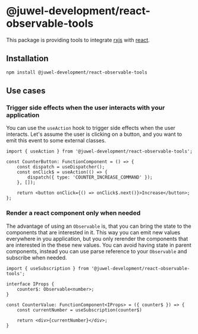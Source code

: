 # @juwel-development/react-observable-tools

This package is providing tools to integrate [rxjs](https://rxjs-dev.firebaseapp.com/) with [react](https://reactjs.org/).

## Installation

```bash
npm install @juwel-development/react-observable-tools
```

## Use cases

### Trigger side effects when the user interacts with your application

You can use the `useAction` hook to trigger side effects when the user interacts. Let's assume the user is clicking on a button, and you
want to emit this event to some external classes.

```tsx
import { useAction } from '@juwel-development/react-observable-tools';

const CounterButton: FunctionComponent = () => {
    const dispatch = useDispatcher();
    const onClick$ = useAction(() => {
        dispatch({ type: 'COUNTER_INCREASE_COMMAND' });
    }, []);

    return <button onClick={() => onClick$.next()}>Increase</button>;
};
```

### Render a react component only when needed

The advantage of using an `Observable` is, that you can bring the state to the components that are interested in it. This way you can emit
new values everywhere in you application, but you only rerender the components that are interested in the these new values. You can avoid
having state in parent components, instead you can use parse reference to your `Observable` and subscribe when needed.

```tsx
import { useSubscription } from '@juwel-development/react-observable-tools';

interface IProps {
    counter$: Observable<number>;
}

const CounterValue: FunctionComponent<IProps> = ({ counter$ }) => {
    const currentNumber = useSubscription(counter$)

    return <div>{currentNumber}</div>;
}
```